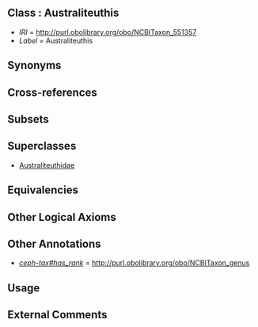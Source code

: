 
## Class : Australiteuthis

 * *IRI* = http://purl.obolibrary.org/obo/NCBITaxon_551357
 * *Label* = Australiteuthis

## Synonyms


## Cross-references


## Subsets


## Superclasses

 * [Australiteuthidae](../../NCBITaxon/55/NCBITaxon_551355.md)

## Equivalencies


## Other Logical Axioms


## Other Annotations

 * *[ceph-tax#has_rank](../../ceph-tax#has/nk/ceph-tax#has_rank.md)* = http://purl.obolibrary.org/obo/NCBITaxon_genus

## Usage


## External Comments

